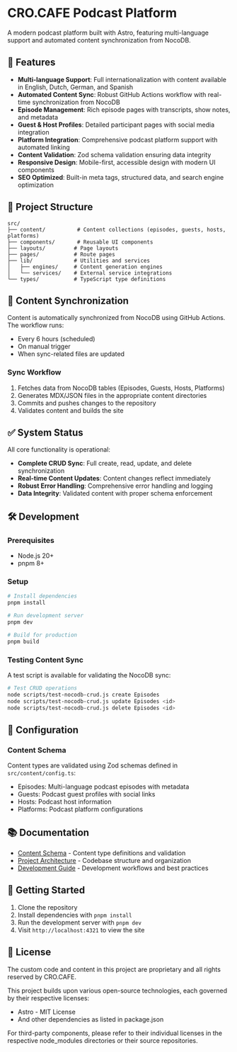 # CRO.CAFE Podcast Platform

A modern podcast platform built with Astro, featuring multi-language support and automated content synchronization from NocoDB.

## 🚀 Features

- **Multi-language Support**: Full internationalization with content available in English, Dutch, German, and Spanish
- **Automated Content Sync**: Robust GitHub Actions workflow with real-time synchronization from NocoDB
- **Episode Management**: Rich episode pages with transcripts, show notes, and metadata
- **Guest & Host Profiles**: Detailed participant pages with social media integration
- **Platform Integration**: Comprehensive podcast platform support with automated linking
- **Content Validation**: Zod schema validation ensuring data integrity
- **Responsive Design**: Mobile-first, accessible design with modern UI components
- **SEO Optimized**: Built-in meta tags, structured data, and search engine optimization

## 📁 Project Structure

```
src/
├── content/          # Content collections (episodes, guests, hosts, platforms)
├── components/       # Reusable UI components
├── layouts/         # Page layouts
├── pages/           # Route pages
├── lib/             # Utilities and services
│   ├── engines/     # Content generation engines
│   └── services/    # External service integrations
└── types/           # TypeScript type definitions
```

## 🔄 Content Synchronization

Content is automatically synchronized from NocoDB using GitHub Actions. The workflow runs:
- Every 6 hours (scheduled)
- On manual trigger
- When sync-related files are updated

### Sync Workflow
1. Fetches data from NocoDB tables (Episodes, Guests, Hosts, Platforms)
2. Generates MDX/JSON files in the appropriate content directories
3. Commits and pushes changes to the repository
4. Validates content and builds the site

## ✅ System Status

All core functionality is operational:
- **Complete CRUD Sync**: Full create, read, update, and delete synchronization
- **Real-time Content Updates**: Content changes reflect immediately
- **Robust Error Handling**: Comprehensive error handling and logging
- **Data Integrity**: Validated content with proper schema enforcement

## 🛠️ Development

### Prerequisites
- Node.js 20+
- pnpm 8+

### Setup
```bash
# Install dependencies
pnpm install

# Run development server
pnpm dev

# Build for production
pnpm build
```

### Testing Content Sync
A test script is available for validating the NocoDB sync:

```bash
# Test CRUD operations
node scripts/test-nocodb-crud.js create Episodes
node scripts/test-nocodb-crud.js update Episodes <id>
node scripts/test-nocodb-crud.js delete Episodes <id>
```

## 🔧 Configuration

### Content Schema
Content types are validated using Zod schemas defined in `src/content/config.ts`:
- Episodes: Multi-language podcast episodes with metadata
- Guests: Podcast guest profiles with social links
- Hosts: Podcast host information
- Platforms: Podcast platform configurations

## 📚 Documentation

- [Content Schema](src/content/config.ts) - Content type definitions and validation
- [Project Architecture](src/) - Codebase structure and organization
- [Development Guide](docs/) - Development workflows and best practices

## 🚀 Getting Started

1. Clone the repository
2. Install dependencies with `pnpm install`
3. Run the development server with `pnpm dev`
4. Visit `http://localhost:4321` to view the site

## 📄 License

The custom code and content in this project are proprietary and all rights reserved by CRO.CAFE. 

This project builds upon various open-source technologies, each governed by their respective licenses:
- Astro - MIT License
- And other dependencies as listed in package.json

For third-party components, please refer to their individual licenses in the respective node_modules directories or their source repositories.